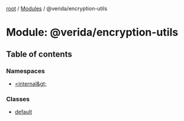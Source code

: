 [root](../README.md) / [Modules](../modules.md) / @verida/encryption-utils

# Module: @verida/encryption-utils

## Table of contents

### Namespaces

- [&lt;internal\&gt;](verida_encryption_utils._internal_.md)

### Classes

- [default](../classes/verida_encryption_utils.default.md)
